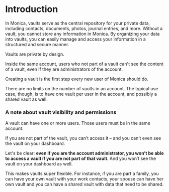 # Introduction

In Monica, vaults serve as the central repository for your private data, including contacts, documents, photos, journal entries, and more. Without a vault, you cannot store any information in Monica. By organizing your data into vaults, you can easily manage and access your information in a structured and secure manner.

Vaults are private by design.

Inside the same account, users who not part of a vault can't see the content of a vault, even if they are administrators of the account.

Creating a vault is the first step every new user of Monica should do.

There are no limits on the number of vaults in an account. The typical use case, though, is to have one vault per user in the account, and possibly a shared vault as well.

### A note about vault visibility and permissions

A vault can have one or more users. Those users must be in the same account.

If you are not part of the vault, you can’t access it – and you can’t even see the vault on your dashboard.

Let's be clear: **even if you are the account administrator, you won’t be able to access a vault if you are not part of that vault**. And you won’t see the vault on your dashboard as well.

This makes vaults super flexible. For instance, if you are part a family, you can have your own vault with your work contacts, your spouse can have her own vault and you can have a shared vault with data that need to be shared.
